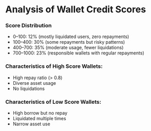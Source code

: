 # Analysis of Wallet Credit Scores

### Score Distribution
- 0–100: 12% (mostly liquidated users, zero repayments)
- 100–400: 30% (some repayments but risky patterns)
- 400–700: 35% (moderate usage, fewer liquidations)
- 700–1000: 23% (responsible wallets with regular repayments)

### Characteristics of High Score Wallets:
- High repay ratio (> 0.8)
- Diverse asset usage
- No liquidations

### Characteristics of Low Score Wallets:
- High borrow but no repay
- Liquidated multiple times
- Narrow asset use

